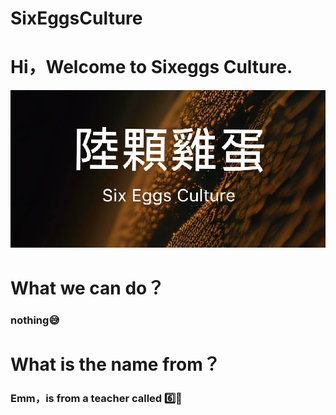 # SixEggsCulture

# Hi，Welcome to Sixeggs Culture.

![Alt](https://github.com/857girl/SixEggsCulture/blob/main/12035163aa3af767.jpg)

# What we can do？

### nothing😅

# What is the name from？

### Emm，is from a teacher called 6️⃣🥚

